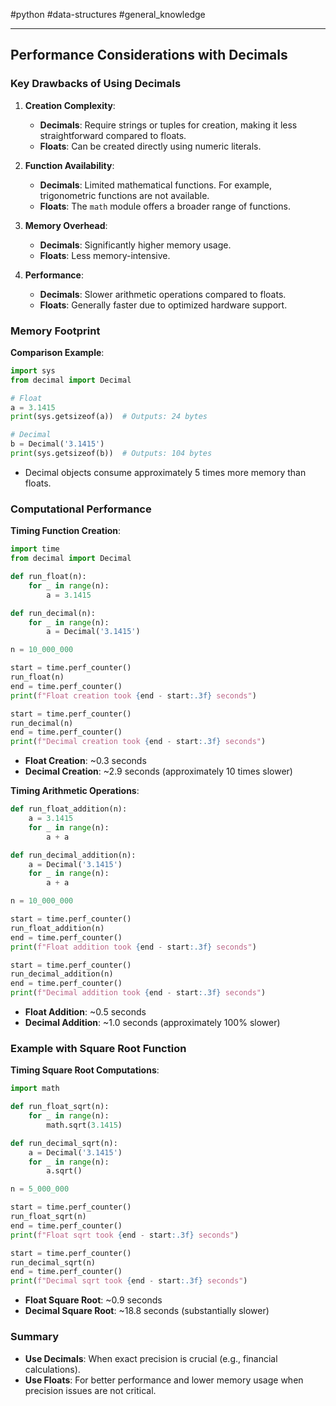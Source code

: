 #python #data-structures #general_knowledge 

---
## Performance Considerations with Decimals

### Key Drawbacks of Using Decimals

1. **Creation Complexity**:
   - **Decimals**: Require strings or tuples for creation, making it less straightforward compared to floats.
   - **Floats**: Can be created directly using numeric literals.

2. **Function Availability**:
   - **Decimals**: Limited mathematical functions. For example, trigonometric functions are not available.
   - **Floats**: The `math` module offers a broader range of functions.

3. **Memory Overhead**:
   - **Decimals**: Significantly higher memory usage.
   - **Floats**: Less memory-intensive.

4. **Performance**:
   - **Decimals**: Slower arithmetic operations compared to floats.
   - **Floats**: Generally faster due to optimized hardware support.

### Memory Footprint

**Comparison Example**:
```python
import sys
from decimal import Decimal

# Float
a = 3.1415
print(sys.getsizeof(a))  # Outputs: 24 bytes

# Decimal
b = Decimal('3.1415')
print(sys.getsizeof(b))  # Outputs: 104 bytes
```
- Decimal objects consume approximately 5 times more memory than floats.

### Computational Performance

**Timing Function Creation**:
```python
import time
from decimal import Decimal

def run_float(n):
    for _ in range(n):
        a = 3.1415

def run_decimal(n):
    for _ in range(n):
        a = Decimal('3.1415')

n = 10_000_000

start = time.perf_counter()
run_float(n)
end = time.perf_counter()
print(f"Float creation took {end - start:.3f} seconds")

start = time.perf_counter()
run_decimal(n)
end = time.perf_counter()
print(f"Decimal creation took {end - start:.3f} seconds")
```
- **Float Creation**: ~0.3 seconds
- **Decimal Creation**: ~2.9 seconds (approximately 10 times slower)

**Timing Arithmetic Operations**:
```python
def run_float_addition(n):
    a = 3.1415
    for _ in range(n):
        a + a

def run_decimal_addition(n):
    a = Decimal('3.1415')
    for _ in range(n):
        a + a

n = 10_000_000

start = time.perf_counter()
run_float_addition(n)
end = time.perf_counter()
print(f"Float addition took {end - start:.3f} seconds")

start = time.perf_counter()
run_decimal_addition(n)
end = time.perf_counter()
print(f"Decimal addition took {end - start:.3f} seconds")
```
- **Float Addition**: ~0.5 seconds
- **Decimal Addition**: ~1.0 seconds (approximately 100% slower)

### Example with Square Root Function

**Timing Square Root Computations**:
```python
import math

def run_float_sqrt(n):
    for _ in range(n):
        math.sqrt(3.1415)

def run_decimal_sqrt(n):
    a = Decimal('3.1415')
    for _ in range(n):
        a.sqrt()

n = 5_000_000

start = time.perf_counter()
run_float_sqrt(n)
end = time.perf_counter()
print(f"Float sqrt took {end - start:.3f} seconds")

start = time.perf_counter()
run_decimal_sqrt(n)
end = time.perf_counter()
print(f"Decimal sqrt took {end - start:.3f} seconds")
```
- **Float Square Root**: ~0.9 seconds
- **Decimal Square Root**: ~18.8 seconds (substantially slower)

### Summary

- **Use Decimals**: When exact precision is crucial (e.g., financial calculations).
- **Use Floats**: For better performance and lower memory usage when precision issues are not critical.